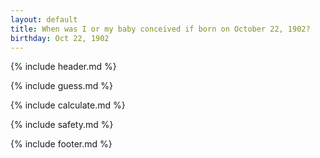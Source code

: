 ```yaml
---
layout: default
title: When was I or my baby conceived if born on October 22, 1902?
birthday: Oct 22, 1902
---
```


{% include header.md %}

{% include guess.md %}

{% include calculate.md %}

{% include safety.md %}

{% include footer.md %}



